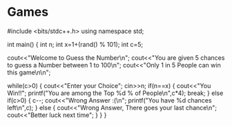 # Games
#include <bits/stdc++.h>
using namespace std;

int main() {
int n;
int x=1+(rand() % 101);
int c=5;

cout<<"Welcome to Guess the Number\n";
cout<<"You are given 5 chances to guess a Number between 1 to 100\n";
cout<<"Only 1 in 5 People can win this game\n\n";


while(c>0)
{
    cout<<"Enter your Choice";
    cin>>n;
if(n==x)
{
    cout<<"You Win!!";
    printf("You are among the Top %d % of People\n",c*4);
    break;
}
else if(c>0)
{
    c--;
    cout<<"Wrong Answer :(\n";
    printf("You have %d chances left\n",c);
}
else
{
    cout<<"Wrong Answer, There goes your last chance\n";
    cout<<"Better luck next time";
}
}
}
